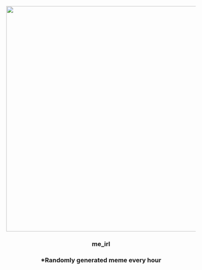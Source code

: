 <p align="center">
        <img src="https://i.redd.it/za5qihdb5wv81.jpg" width="600" height="600">
        </p>
        <h3 align="center">me_irl</h3>
        <h3 align="center">*Randomly generated meme every hour</h3>
    
